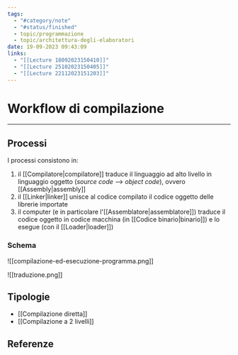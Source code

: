 ```yaml
---
tags:
  - "#category/note"
  - "#status/finished"
  - topic/programmazione
  - topic/architettura-degli-elaboratori
date: 19-09-2023 09:43:09
links:
  - "[[Lecture 18092023150410]]"
  - "[[Lecture 25102023150405]]"
  - "[[Lecture 22112023151203]]"
---
```

# Workflow di compilazione
---
## Processi
I processi consistono in:
1. il [[Compilatore|compilatore]] traduce il linguaggio ad alto livello in linguaggio oggetto (_source code_ --> _object code_), ovvero [[Assembly|assembly]]
2. il [[Linker|linker]] unisce al codice compilato il codice oggetto delle librerie importate
3. il computer (e in particolare l'[[Assemblatore|assemblatore]]) traduce il codice oggetto in codice macchina (in [[Codice binario|binario]]) e lo esegue (con il [[Loader|loader]])

### Schema
![[compilazione-ed-esecuzione-programma.png]]

![[traduzione.png]]

## Tipologie
- [[Compilazione diretta]]
- [[Compilazione a 2 livelli]]

## Referenze